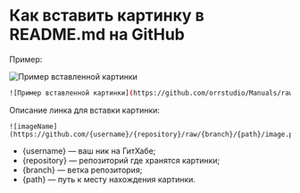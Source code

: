 
# Как вставить картинку в README.md на GitHub

Пример:  

![Пример вставленной картинки](https://github.com/orrstudio/Manuals/raw/main/images/logo.png)

```bash
![Пример вставленной картинки](https://github.com/orrstudio/Manuals/raw/main/images/logo.png)
```

Описание линка для вставки картинки:
```
![imageName](https://github.com/{username}/{repository}/raw/{branch}/{path}/image.png)
```
- {username} — ваш ник на ГитХабе;  
- {repository} — репозиторий где хранятся картинки;  
- {branch} — ветка репозитория;  
- {path} — путь к месту нахождения картинки.  

